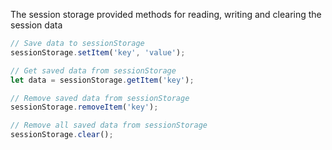 
 The session storage provided methods for reading, writing and clearing the session data

 ```javascript
 // Save data to sessionStorage
 sessionStorage.setItem('key', 'value');

 // Get saved data from sessionStorage
 let data = sessionStorage.getItem('key');

 // Remove saved data from sessionStorage
 sessionStorage.removeItem('key');

 // Remove all saved data from sessionStorage
 sessionStorage.clear();
 ```

